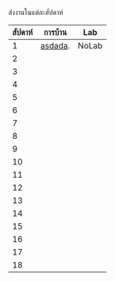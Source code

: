ส่งงานในแต่ละสัปดาห์

สัปดาห์ | การบ้าน | Lab 
--- | --- | ---
1|[asdada](https://www.youtube.com/watch?v=01p2FCUcYY8).|NoLab
2|
3|
4|
5|
6|
7|
8|
9|
10|
11|
12|
13|
14|
15|
16|
17|
18|
